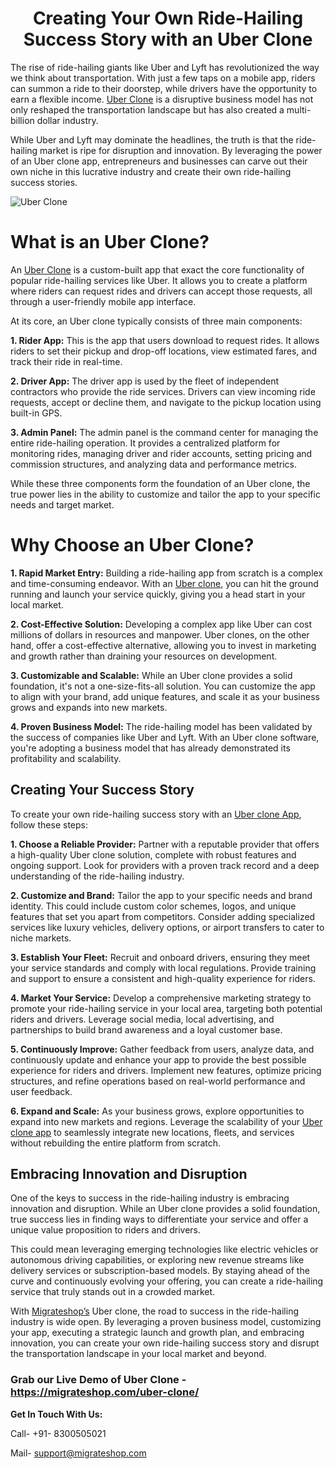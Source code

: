 <h1 align="center">Creating Your Own Ride-Hailing Success Story with an Uber Clone</h1>

The rise of ride-hailing giants like Uber and Lyft has revolutionized the way we think about transportation. With just a few taps on a mobile app, riders can summon a ride to their doorstep, while drivers have the opportunity to earn a flexible income. [Uber Clone](https://migrateshop.com/uber-clone/) is a disruptive business model has not only reshaped the transportation landscape but has also created a multi-billion dollar industry.

While Uber and Lyft may dominate the headlines, the truth is that the ride-hailing market is ripe for disruption and innovation. By leveraging the power of an Uber clone app, entrepreneurs and businesses can carve out their own niche in this lucrative industry and create their own ride-hailing success stories.

![Uber Clone](https://github.com/migrateshop/uber-clone/assets/77200601/8c7df096-4704-4662-8bf2-12f71f391ef7)

# What is an Uber Clone?
An [Uber Clone](https://migrateshop.com/uber-clone/) is a custom-built app that exact the core functionality of popular ride-hailing services like Uber. It allows you to create a platform where riders can request rides and drivers can accept those requests, all through a user-friendly mobile app interface.

At its core, an Uber clone typically consists of three main components:

**1. Rider App:** This is the app that users download to request rides. It allows riders to set their pickup and drop-off locations, view estimated fares, and track their ride in real-time.

**2. Driver App:** The driver app is used by the fleet of independent contractors who provide the ride services. Drivers can view incoming ride requests, accept or decline them, and navigate to the pickup location using built-in GPS.

**3. Admin Panel:** The admin panel is the command center for managing the entire ride-hailing operation. It provides a centralized platform for monitoring rides, managing driver and rider accounts, setting pricing and commission structures, and analyzing data and performance metrics.

While these three components form the foundation of an Uber clone, the true power lies in the ability to customize and tailor the app to your specific needs and target market.

# Why Choose an Uber Clone?
**1. Rapid Market Entry:** Building a ride-hailing app from scratch is a complex and time-consuming endeavor. With an [Uber clone](https://migrateshop.com/uber-clone/), you can hit the ground running and launch your service quickly, giving you a head start in your local market.

**2. Cost-Effective Solution:** Developing a complex app like Uber can cost millions of dollars in resources and manpower. Uber clones, on the other hand, offer a cost-effective alternative, allowing you to invest in marketing and growth rather than draining your resources on development.

**3. Customizable and Scalable:** While an Uber clone provides a solid foundation, it's not a one-size-fits-all solution. You can customize the app to align with your brand, add unique features, and scale it as your business grows and expands into new markets.

**4. Proven Business Model:** The ride-hailing model has been validated by the success of companies like Uber and Lyft. With an Uber clone software, you're adopting a business model that has already demonstrated its profitability and scalability.

## Creating Your Success Story
To create your own ride-hailing success story with an [Uber clone App](https://migrateshop.com/uber-clone/), follow these steps:

**1. Choose a Reliable Provider:** Partner with a reputable provider that offers a high-quality Uber clone solution, complete with robust features and ongoing support. Look for providers with a proven track record and a deep understanding of the ride-hailing industry.

**2. Customize and Brand:** Tailor the app to your specific needs and brand identity. This could include custom color schemes, logos, and unique features that set you apart from competitors. Consider adding specialized services like luxury vehicles, delivery options, or airport transfers to cater to niche markets.

**3. Establish Your Fleet:** Recruit and onboard drivers, ensuring they meet your service standards and comply with local regulations. Provide training and support to ensure a consistent and high-quality experience for riders.

**4. Market Your Service:** Develop a comprehensive marketing strategy to promote your ride-hailing service in your local area, targeting both potential riders and drivers. Leverage social media, local advertising, and partnerships to build brand awareness and a loyal customer base.

**5. Continuously Improve:** Gather feedback from users, analyze data, and continuously update and enhance your app to provide the best possible experience for riders and drivers. Implement new features, optimize pricing structures, and refine operations based on real-world performance and user feedback.

**6. Expand and Scale:** As your business grows, explore opportunities to expand into new markets and regions. Leverage the scalability of your [Uber clone app](https://migrateshop.com/uber-clone/) to seamlessly integrate new locations, fleets, and services without rebuilding the entire platform from scratch.

## Embracing Innovation and Disruption
One of the keys to success in the ride-hailing industry is embracing innovation and disruption. While an Uber clone provides a solid foundation, true success lies in finding ways to differentiate your service and offer a unique value proposition to riders and drivers.

This could mean leveraging emerging technologies like electric vehicles or autonomous driving capabilities, or exploring new revenue streams like delivery services or subscription-based models. By staying ahead of the curve and continuously evolving your offering, you can create a ride-hailing service that truly stands out in a crowded market.

With [Migrateshop’s](https://migrateshop.com/) Uber clone, the road to success in the ride-hailing industry is wide open. By leveraging a proven business model, customizing your app, executing a strategic launch and growth plan, and embracing innovation, you can create your own ride-hailing success story and disrupt the transportation landscape in your local market and beyond.

### Grab our Live Demo of Uber Clone - https://migrateshop.com/uber-clone/ 

**Get In Touch With Us:** 

Call- +91- 8300505021

Mail- support@migrateshop.com
